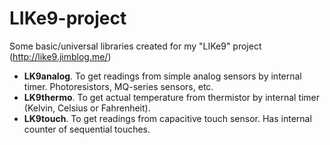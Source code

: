 # LIKe9-project
Some basic/universal libraries created for my "LIKe9" project (http://like9.jimblog.me/)

- **LK9analog**. To get readings from simple analog sensors by internal timer. Photoresistors, MQ-series sensors, etc.
- **LK9thermo**. To get actual temperature from thermistor by internal timer (Kelvin, Celsius or Fahrenheit).
- **LK9touch**. To get readings from capacitive touch sensor. Has internal counter of sequential touches.
